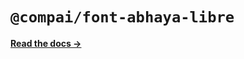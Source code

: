 # `@compai/font-abhaya-libre`

[**Read the docs &rarr;**](https://components.ai/docs/typefaces/abhaya-libre)
